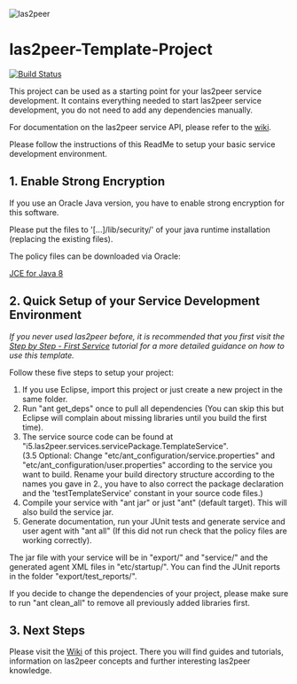 ![las2peer](https://raw.githubusercontent.com/rwth-acis/las2peer/master/img/logo/bitmap/las2peer-logo-128x128.png)

# las2peer-Template-Project

[![Build Status](https://travis-ci.org/rwth-acis/las2peer-Template-Project.svg?branch=master)](https://travis-ci.org/rwth-acis/las2peer-Template-Project)

This project can be used as a starting point for your las2peer service development.
It contains everything needed to start las2peer service development, you do not need to add any dependencies manually.  

For documentation on the las2peer service API, please refer to the [wiki](https://github.com/rwth-acis/las2peer-Template-Project/wiki).

Please follow the instructions of this ReadMe to setup your basic service development environment.  


## 1. Enable Strong Encryption

If you use an Oracle Java version, you have to enable strong encryption for this software.

Please put the files to '[...]/lib/security/' of your java runtime installation (replacing the existing files).

The policy files can be downloaded via Oracle:

[JCE for Java 8](http://www.oracle.com/technetwork/java/javase/downloads/jce8-download-2133166.html "JCE-8")


## 2. Quick Setup of your Service Development Environment

*If you never used las2peer before, it is recommended that you first visit the
[Step by Step - First Service](https://github.com/rwth-acis/las2peer-Template-Project/wiki/Step-By-Step:-First-Service)
tutorial for a more detailed guidance on how to use this template.*  

Follow these five steps to setup your project:  
1. If you use Eclipse, import this project or just create a new project in the same folder.  
2. Run "ant get_deps" once to pull all dependencies (You can skip this but Eclipse will complain about missing libraries until you build the first time).  
3. The service source code can be found at "i5.las2peer.services.servicePackage.TemplateService".  
(3.5 Optional: Change "etc/ant_configuration/service.properties" and "etc/ant_configuration/user.properties"
according to the service you want to build. Rename your build directory structure according to the names you gave in 2.,
you have to also correct the package declaration and the 'testTemplateService' constant in your source code files.)  
4. Compile your service with "ant jar" or just "ant" (default target). This will also build the service jar.  
5. Generate documentation, run your JUnit tests and generate service and user agent with "ant all" (If this did not run check that the policy files are working correctly).  

The jar file with your service will be in "export/" and "service/" and the generated agent XML files in "etc/startup/".
You can find the JUnit reports in the folder "export/test_reports/".  

If you decide to change the dependencies of your project, please make sure to run "ant clean_all" to remove all previously
added libraries first.  


## 3. Next Steps

Please visit the [Wiki](https://github.com/rwth-acis/las2peer-Template-Project/wiki/) of this project.
There you will find guides and tutorials, information on las2peer concepts and further interesting las2peer knowledge.  
